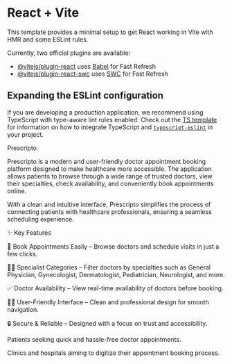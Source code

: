 # React + Vite

This template provides a minimal setup to get React working in Vite with HMR and some ESLint rules.

Currently, two official plugins are available:

- [@vitejs/plugin-react](https://github.com/vitejs/vite-plugin-react/blob/main/packages/plugin-react) uses [Babel](https://babeljs.io/) for Fast Refresh
- [@vitejs/plugin-react-swc](https://github.com/vitejs/vite-plugin-react/blob/main/packages/plugin-react-swc) uses [SWC](https://swc.rs/) for Fast Refresh

## Expanding the ESLint configuration

If you are developing a production application, we recommend using TypeScript with type-aware lint rules enabled. Check out the [TS template](https://github.com/vitejs/vite/tree/main/packages/create-vite/template-react-ts) for information on how to integrate TypeScript and [`typescript-eslint`](https://typescript-eslint.io) in your project.


Prescripto

Prescripto is a modern and user-friendly doctor appointment booking platform designed to make healthcare more accessible. The application allows patients to browse through a wide range of trusted doctors, view their specialties, check availability, and conveniently book appointments online.

With a clean and intuitive interface, Prescripto simplifies the process of connecting patients with healthcare professionals, ensuring a seamless scheduling experience.

✨ Key Features

📅 Book Appointments Easily – Browse doctors and schedule visits in just a few clicks.

👩‍⚕️ Specialist Categories – Filter doctors by specialties such as General Physician, Gynecologist, Dermatologist, Pediatrician, Neurologist, and more.

✅ Doctor Availability – View real-time availability of doctors before booking.

👨‍💻 User-Friendly Interface – Clean and professional design for smooth navigation.

🔒 Secure & Reliable – Designed with a focus on trust and accessibility.



Patients seeking quick and hassle-free doctor appointments.

Clinics and hospitals aiming to digitize their appointment booking process.


